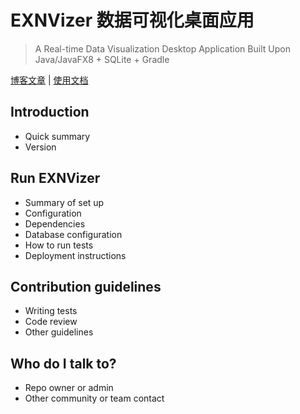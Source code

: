 # EXNVizer 数据可视化桌面应用
> A Real-time Data Visualization Desktop Application Built Upon Java/JavaFX8 + SQLite + Gradle

<a href="http://mwang27.github.io" target="_blank">博客文章</a> | <a href="http://mwang27.github.io" target="_blank">使用文档</a> 

## Introduction

* Quick summary
* Version

## Run EXNVizer

* Summary of set up
* Configuration
* Dependencies
* Database configuration
* How to run tests
* Deployment instructions

## Contribution guidelines

* Writing tests
* Code review
* Other guidelines

## Who do I talk to?

* Repo owner or admin
* Other community or team contact


